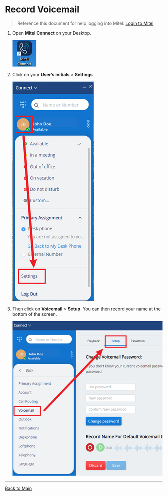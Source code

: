 # Record Voicemail

>Reference this document for help logging into Mitel: [Login to Mitel](/Mitel/Login%20to%20Mitel)

1. Open **Mitel Connect** on your Desktop.

    ![Mitel Logo](/refs/Mitel/1.png)

1. Click on your **User’s initials** > **Settings**

    ![Mitel Settings](/refs/Mitel/3.png)

1. Then click on **Voicemail** > **Setup**. You can then record your name at the bottom of the screen.

    ![Mitel Voicemail setup](/refs/Mitel/4.png)

---

[Back to Main](/README.md)
